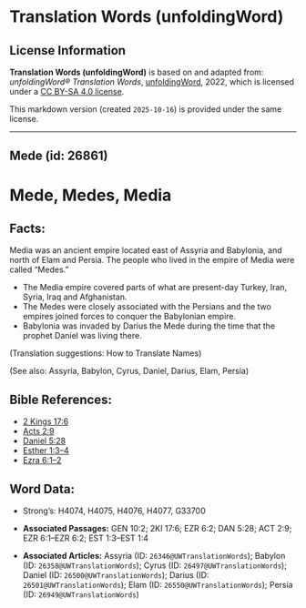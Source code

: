 # Translation Words (unfoldingWord)

## License Information

**Translation Words (unfoldingWord)** is based on and adapted from: _unfoldingWord® Translation Words_, [unfoldingWord](https://unfoldingword.org/utw), 2022, which is licensed under a [CC BY-SA 4.0 license](https://creativecommons.org/licenses/by-sa/4.0/legalcode.en).

This markdown version (created `2025-10-16`) is provided under the same license.



--------------------------------

## Mede (id: 26861)

Mede, Medes, Media
==================

Facts:
------

Media was an ancient empire located east of Assyria and Babylonia, and north of Elam and Persia. The people who lived in the empire of Media were called “Medes.”

* The Media empire covered parts of what are present\-day Turkey, Iran, Syria, Iraq and Afghanistan.
* The Medes were closely associated with the Persians and the two empires joined forces to conquer the Babylonian empire.
* Babylonia was invaded by Darius the Mede during the time that the prophet Daniel was living there.

(Translation suggestions: How to Translate Names)

(See also: Assyria, Babylon, Cyrus, Daniel, Darius, Elam, Persia)

Bible References:
-----------------

* [2 Kings 17:6](https://ref.ly/2Kgs17:6)
* [Acts 2:9](https://ref.ly/Acts2:9)
* [Daniel 5:28](https://ref.ly/Dan5:28)
* [Esther 1:3–4](https://ref.ly/Esth1:3-Esth1:4)
* [Ezra 6:1–2](https://ref.ly/Ezra6:1-Ezra6:2)

Word Data:
----------

* Strong’s: H4074, H4075, H4076, H4077, G33700

* **Associated Passages:** GEN 10:2; 2KI 17:6; EZR 6:2; DAN 5:28; ACT 2:9; EZR 6:1–EZR 6:2; EST 1:3–EST 1:4
* **Associated Articles:** Assyria (ID: `26346@UWTranslationWords`); Babylon (ID: `26358@UWTranslationWords`); Cyrus (ID: `26497@UWTranslationWords`); Daniel (ID: `26500@UWTranslationWords`); Darius (ID: `26501@UWTranslationWords`); Elam (ID: `26550@UWTranslationWords`); Persia (ID: `26949@UWTranslationWords`)

